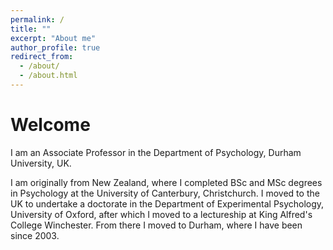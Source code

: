 ```yaml
---
permalink: /
title: "" 
excerpt: "About me"
author_profile: true
redirect_from: 
  - /about/
  - /about.html
---
```


# Welcome 

I am an Associate Professor in the Department of Psychology, Durham University, UK.

I am originally from New Zealand, where I completed BSc and MSc degrees in Psychology at the University of Canterbury, Christchurch. I moved to the UK to undertake a doctorate in the Department of Experimental Psychology, University of Oxford, after which I moved to a lectureship at King Alfred's College Winchester. From there I moved to Durham, where I have been since 2003.
